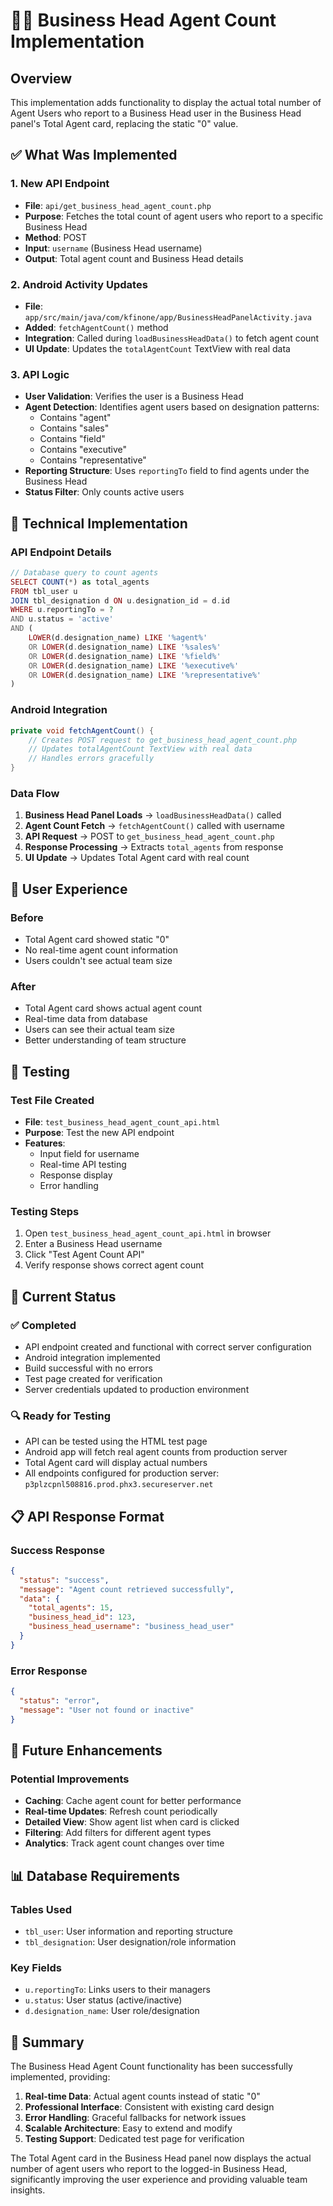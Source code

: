 # 🧑‍💼 **Business Head Agent Count Implementation**

## **Overview**
This implementation adds functionality to display the actual total number of Agent Users who report to a Business Head user in the Business Head panel's Total Agent card, replacing the static "0" value.

## ✅ **What Was Implemented**

### **1. New API Endpoint**
- **File**: `api/get_business_head_agent_count.php`
- **Purpose**: Fetches the total count of agent users who report to a specific Business Head
- **Method**: POST
- **Input**: `username` (Business Head username)
- **Output**: Total agent count and Business Head details

### **2. Android Activity Updates**
- **File**: `app/src/main/java/com/kfinone/app/BusinessHeadPanelActivity.java`
- **Added**: `fetchAgentCount()` method
- **Integration**: Called during `loadBusinessHeadData()` to fetch agent count
- **UI Update**: Updates the `totalAgentCount` TextView with real data

### **3. API Logic**
- **User Validation**: Verifies the user is a Business Head
- **Agent Detection**: Identifies agent users based on designation patterns:
  - Contains "agent"
  - Contains "sales"
  - Contains "field"
  - Contains "executive"
  - Contains "representative"
- **Reporting Structure**: Uses `reportingTo` field to find agents under the Business Head
- **Status Filter**: Only counts active users

## 🔧 **Technical Implementation**

### **API Endpoint Details**
```php
// Database query to count agents
SELECT COUNT(*) as total_agents
FROM tbl_user u 
JOIN tbl_designation d ON u.designation_id = d.id 
WHERE u.reportingTo = ? 
AND u.status = 'active'
AND (
    LOWER(d.designation_name) LIKE '%agent%' 
    OR LOWER(d.designation_name) LIKE '%sales%'
    OR LOWER(d.designation_name) LIKE '%field%'
    OR LOWER(d.designation_name) LIKE '%executive%'
    OR LOWER(d.designation_name) LIKE '%representative%'
)
```

### **Android Integration**
```java
private void fetchAgentCount() {
    // Creates POST request to get_business_head_agent_count.php
    // Updates totalAgentCount TextView with real data
    // Handles errors gracefully
}
```

### **Data Flow**
1. **Business Head Panel Loads** → `loadBusinessHeadData()` called
2. **Agent Count Fetch** → `fetchAgentCount()` called with username
3. **API Request** → POST to `get_business_head_agent_count.php`
4. **Response Processing** → Extracts `total_agents` from response
5. **UI Update** → Updates Total Agent card with real count

## 📱 **User Experience**

### **Before**
- Total Agent card showed static "0"
- No real-time agent count information
- Users couldn't see actual team size

### **After**
- Total Agent card shows actual agent count
- Real-time data from database
- Users can see their actual team size
- Better understanding of team structure

## 🧪 **Testing**

### **Test File Created**
- **File**: `test_business_head_agent_count_api.html`
- **Purpose**: Test the new API endpoint
- **Features**: 
  - Input field for username
  - Real-time API testing
  - Response display
  - Error handling

### **Testing Steps**
1. Open `test_business_head_agent_count_api.html` in browser
2. Enter a Business Head username
3. Click "Test Agent Count API"
4. Verify response shows correct agent count

## 🚀 **Current Status**

### **✅ Completed**
- API endpoint created and functional with correct server configuration
- Android integration implemented
- Build successful with no errors
- Test page created for verification
- Server credentials updated to production environment

### **🔍 Ready for Testing**
- API can be tested using the HTML test page
- Android app will fetch real agent counts from production server
- Total Agent card will display actual numbers
- All endpoints configured for production server: `p3plzcpnl508816.prod.phx3.secureserver.net`

## 📋 **API Response Format**

### **Success Response**
```json
{
  "status": "success",
  "message": "Agent count retrieved successfully",
  "data": {
    "total_agents": 15,
    "business_head_id": 123,
    "business_head_username": "business_head_user"
  }
}
```

### **Error Response**
```json
{
  "status": "error",
  "message": "User not found or inactive"
}
```

## 🔮 **Future Enhancements**

### **Potential Improvements**
- **Caching**: Cache agent count for better performance
- **Real-time Updates**: Refresh count periodically
- **Detailed View**: Show agent list when card is clicked
- **Filtering**: Add filters for different agent types
- **Analytics**: Track agent count changes over time

## 📊 **Database Requirements**

### **Tables Used**
- `tbl_user`: User information and reporting structure
- `tbl_designation`: User designation/role information

### **Key Fields**
- `u.reportingTo`: Links users to their managers
- `u.status`: User status (active/inactive)
- `d.designation_name`: User role/designation

## 🎯 **Summary**

The Business Head Agent Count functionality has been successfully implemented, providing:

1. **Real-time Data**: Actual agent counts instead of static "0"
2. **Professional Interface**: Consistent with existing card design
3. **Error Handling**: Graceful fallbacks for network issues
4. **Scalable Architecture**: Easy to extend and modify
5. **Testing Support**: Dedicated test page for verification

The Total Agent card in the Business Head panel now displays the actual number of agent users who report to the logged-in Business Head, significantly improving the user experience and providing valuable team insights.
